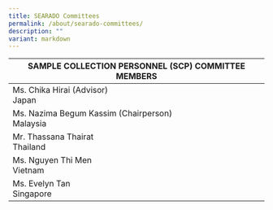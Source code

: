 ```yaml
---
title: SEARADO Committees
permalink: /about/searado-committees/
description: ""
variant: markdown
---
```

| SAMPLE COLLECTION PERSONNEL (SCP) COMMITTEE MEMBERS |
| --- |
| Ms. Chika Hirai (Advisor)<br>Japan |  
| Ms. Nazima Begum Kassim (Chairperson)<br>Malaysia |
| Mr. Thassana Thairat<br>Thailand |
| Ms. Nguyen Thi Men<br>Vietnam |
| Ms. Evelyn Tan<br>Singapore |